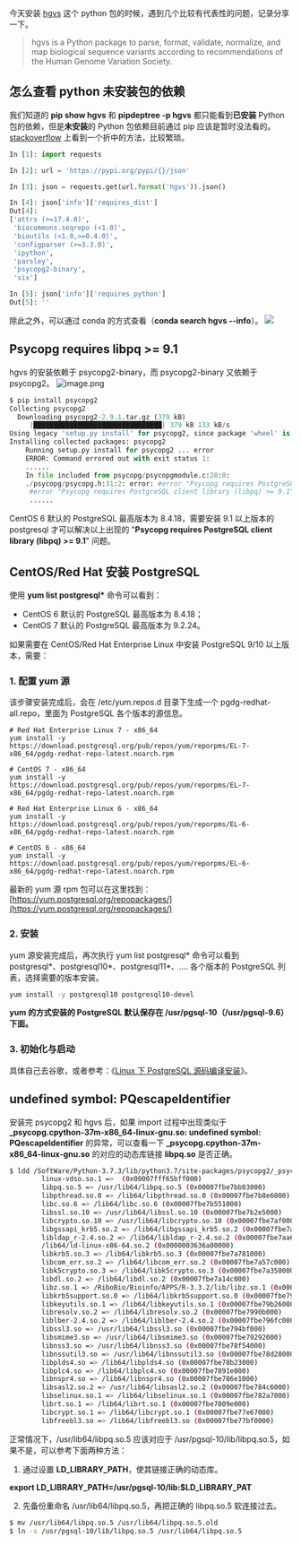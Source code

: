 今天安装 [hgvs](https://github.com/biocommons/hgvs) 这个 python 包的时候，遇到几个比较有代表性的问题，记录分享一下。

> hgvs is a Python package to parse, format, validate, normalize, and map biological sequence variants according to recommendations of the Human Genome Variation Society.

## 怎么查看 python 未安装包的依赖

我们知道的 **pip show hgvs** 和 **pipdeptree -p hgvs** 都只能看到**已安装** Python 包的依赖，但是**未安装**的 Python 包依赖目前通过 pip 应该是暂时没法看的。[stackoverflow](https://stackoverflow.com/questions/41816693/how-to-list-dependencies-for-a-python-library-without-installing) 上看到一个折中的方法，比较繁琐。

```python
In [1]: import requests

In [2]: url = 'https://pypi.org/pypi/{}/json'

In [3]: json = requests.get(url.format('hgvs')).json()

In [4]: json['info']['requires_dist']
Out[4]:
['attrs (>=17.4.0)',
 'biocommons.seqrepo (<1.0)',
 'bioutils (<1.0,>=0.4.0)',
 'configparser (>=3.3.0)',
 'ipython',
 'parsley',
 'psycopg2-binary',
 'six']

In [5]: json['info']['requires_python']
Out[5]: ''
```

除此之外，可以通过 conda 的方式查看（**conda search hgvs --info**）。
![](https://cdn.nlark.com/yuque/0/2021/png/126032/1629256234272-36c7607f-048a-4d11-b25f-1137a8a06f65.png#from=url&id=gnVqE&originHeight=485&originWidth=850&originalType=binary&ratio=1&status=done&style=none)

## Psycopg requires libpq >= 9.1

hgvs 的安装依赖于 psycopg2-binary，而 psycopg2-binary 又依赖于 psycopg2。
![image.png](https://cdn.nlark.com/yuque/0/2021/png/126032/1629263430325-21e59562-c2c1-43eb-b66f-3171b6e4da2d.png#clientId=u8cad103d-5084-4&from=paste&height=350&id=udb9deb14&originHeight=350&originWidth=979&originalType=binary&ratio=1&size=30282&status=done&style=none&taskId=ub135aa88-42f8-494f-87d9-706a6adcbda&width=979)

```python
$ pip install psycopg2
Collecting psycopg2
  Downloading psycopg2-2.9.1.tar.gz (379 kB)
     |████████████████████████████████| 379 kB 133 kB/s
Using legacy 'setup.py install' for psycopg2, since package 'wheel' is not installed.
Installing collected packages: psycopg2
    Running setup.py install for psycopg2 ... error
    ERROR: Command errored out with exit status 1:
    ......
    In file included from psycopg/psycopgmodule.c:28:0:
    ./psycopg/psycopg.h:31:2: error: #error "Psycopg requires PostgreSQL client library (libpq) >= 9.1"
     #error "Psycopg requires PostgreSQL client library (libpq) >= 9.1"
     ......
```

CentOS 6 默认的 PostgreSQL 最高版本为 8.4.18，需要安装 9.1 以上版本的 postgresql 才可以解决以上出现的 "**Psycopg requires PostgreSQL client library (libpq) >= 9.1**" 问题。

## CentOS/Red Hat 安装 PostgreSQL

使用 **yum list postgresql\*** 命令可以看到：

- CentOS 6 默认的 PostgreSQL 最高版本为 8.4.18；
- CentOS 7 默认的 PostgreSQL 最高版本为 9.2.24。

如果需要在 CentOS/Red Hat Enterprise Linux 中安装 PostgreSQL 9/10 以上版本，需要：

### 1. 配置 yum 源

该步骤安装完成后，会在 /etc/yum.repos.d 目录下生成一个 pgdg-redhat-all.repo，里面为 PostgreSQL 各个版本的源信息。

```shell
# Red Hat Enterprise Linux 7 - x86_64
yum install -y https://download.postgresql.org/pub/repos/yum/reporpms/EL-7-x86_64/pgdg-redhat-repo-latest.noarch.rpm

# CentOS 7 - x86_64
yum install -y https://download.postgresql.org/pub/repos/yum/reporpms/EL-7-x86_64/pgdg-redhat-repo-latest.noarch.rpm

# Red Hat Enterprise Linux 6 - x86_64
yum install -y https://download.postgresql.org/pub/repos/yum/reporpms/EL-6-x86_64/pgdg-redhat-repo-latest.noarch.rpm

# CentOS 6 - x86_64
yum install -y https://download.postgresql.org/pub/repos/yum/reporpms/EL-6-x86_64/pgdg-redhat-repo-latest.noarch.rpm
```

最新的 yum 源 rpm 包可以在这里找到：[https://yum.postgresql.org/repopackages/](https://yum.postgresql.org/repopackages/)

### 2. 安装

yum 源安装完成后，再次执行 yum list postgresql* 命令可以看到 postgresql*、postgresql10*、postgresql11*、.... 各个版本的 PostgreSQL 列表，选择需要的版本安装。

```bash
yum install -y postgresql10 postgresql10-devel
```

**yum 的方式安装的 PostgreSQL 默认保存在 /usr/pgsql-10（/usr/pgsql-9.6）下面。**

### 3. 初始化与启动

具体自己去谷歌，或者参考：《[Linux 下 PostgreSQL 源码编译安装](https://www.yuque.com/bioitee/mp/linux-postgresql-install?view=doc_embed)》。

## undefined symbol: PQescapeIdentifier

安装完 psycopg2 和 hgvs 后，如果 import 过程中出现类似于 **\_psycopg.cpython-37m-x86_64-linux-gnu.so: undefined symbol: PQescapeIdentifier** 的异常，可以查看一下 **\_psycopg.cpython-37m-x86_64-linux-gnu.so** 的对应的动态库链接 **libpq.so** 是否正确。

```bash
$ ldd /SoftWare/Python-3.7.3/lib/python3.7/site-packages/psycopg2/_psycopg.cpython-37m-x86_64-linux-gnu.so
        linux-vdso.so.1 =>  (0x00007fff65bff000)
        libpq.so.5 => /usr/lib64/libpq.so.5 (0x00007fbe7bb03000)
        libpthread.so.0 => /lib64/libpthread.so.0 (0x00007fbe7b8e6000)
        libc.so.6 => /lib64/libc.so.6 (0x00007fbe7b551000)
        libssl.so.10 => /usr/lib64/libssl.so.10 (0x00007fbe7b2e5000)
        libcrypto.so.10 => /usr/lib64/libcrypto.so.10 (0x00007fbe7af00000)
        libgssapi_krb5.so.2 => /lib64/libgssapi_krb5.so.2 (0x00007fbe7acbb000)
        libldap_r-2.4.so.2 => /lib64/libldap_r-2.4.so.2 (0x00007fbe7aa67000)
        /lib64/ld-linux-x86-64.so.2 (0x0000003636a00000)
        libkrb5.so.3 => /lib64/libkrb5.so.3 (0x00007fbe7a781000)
        libcom_err.so.2 => /lib64/libcom_err.so.2 (0x00007fbe7a57c000)
        libk5crypto.so.3 => /lib64/libk5crypto.so.3 (0x00007fbe7a350000)
        libdl.so.2 => /lib64/libdl.so.2 (0x00007fbe7a14c000)
        libz.so.1 => /RiboBio/Bioinfo/APPS/R-3.3.2/lib/libz.so.1 (0x00007fbe79f34000)
        libkrb5support.so.0 => /lib64/libkrb5support.so.0 (0x00007fbe79d29000)
        libkeyutils.so.1 => /lib64/libkeyutils.so.1 (0x00007fbe79b26000)
        libresolv.so.2 => /lib64/libresolv.so.2 (0x00007fbe7990b000)
        liblber-2.4.so.2 => /lib64/liblber-2.4.so.2 (0x00007fbe796fc000)
        libssl3.so => /usr/lib64/libssl3.so (0x00007fbe794bf000)
        libsmime3.so => /usr/lib64/libsmime3.so (0x00007fbe79292000)
        libnss3.so => /usr/lib64/libnss3.so (0x00007fbe78f54000)
        libnssutil3.so => /usr/lib64/libnssutil3.so (0x00007fbe78d28000)
        libplds4.so => /lib64/libplds4.so (0x00007fbe78b23000)
        libplc4.so => /lib64/libplc4.so (0x00007fbe7891e000)
        libnspr4.so => /lib64/libnspr4.so (0x00007fbe786e1000)
        libsasl2.so.2 => /usr/lib64/libsasl2.so.2 (0x00007fbe784c6000)
        libselinux.so.1 => /lib64/libselinux.so.1 (0x00007fbe782a7000)
        librt.so.1 => /lib64/librt.so.1 (0x00007fbe7809e000)
        libcrypt.so.1 => /lib64/libcrypt.so.1 (0x00007fbe77e67000)
        libfreebl3.so => /lib64/libfreebl3.so (0x00007fbe77bf0000)
```

正常情况下，/usr/lib64/libpq.so.5 应该对应于 /usr/pgsql-10/lib/libpq.so.5，如果不是，可以参考下面两种方法：

1. 通过设置 **LD_LIBRARY_PATH**，使其链接正确的动态库。

**export LD_LIBRARY_PATH=/usr/pgsql-10/lib:$LD_LIBRARY_PAT**

2. 先备份重命名 /usr/lib64/libpq.so.5，再把正确的 libpq.so.5 软连接过去。

```bash
$ mv /usr/lib64/libpq.so.5 /usr/lib64/libpq.so.5.old
$ ln -s /usr/pgsql-10/lib/libpq.so.5 /usr/lib64/libpq.so.5
```
